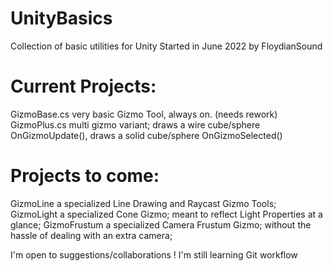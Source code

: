 # UnityBasics
Collection of basic utilities for Unity
Started in June 2022 by FloydianSound

# Current Projects:
GizmoBase.cs  very basic Gizmo Tool, always on. (needs rework)
GizmoPlus.cs  multi gizmo variant; draws a wire cube/sphere OnGizmoUpdate(), draws a solid cube/sphere OnGizmoSelected()


# Projects to come:
GizmoLine  a specialized Line Drawing and Raycast Gizmo Tools;
GizmoLight  a specialized Cone Gizmo; meant to reflect Light Properties at a glance;
GizmoFrustum  a specialized Camera Frustum Gizmo; without the hassle of dealing with an extra camera;


I'm open to suggestions/collaborations !
I'm still learning Git workflow

